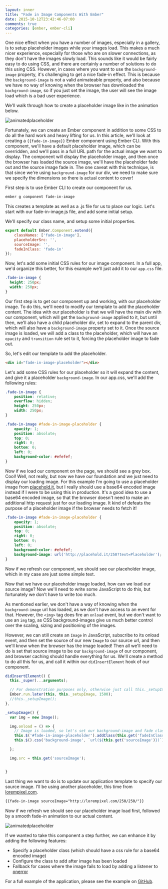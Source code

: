 ```yaml
---
layout: inner
title: "Fade in Image Components With Ember"
date: 2015-10-12T23:42:46-07:00
comments: true
categories: [ember, ember-cli]
---
```


One nice effect when you have a number of images, especially in a gallery, is to setup placeholder images while your images load. This makes a much nicer experience, especially for those who are on slower connections, as they don't have the images slowly load. This sounds like it would be fairly easy to do using CSS, and there are certainly a number of solutions to do this using CSS. However, in cases where you want to use the `background-image` property, it's challenging to get a nice fade-in effect. This is because the `background-image` is not a valid animateable property, and also because we have no way of knowing when the browser has downloaded the `background-image`, so if you just set the image, the user will see the image load which is a bad user experience.

We'll walk through how to create a placeholder image like in the animation below.

![animatedplaceholder](https://cloud.githubusercontent.com/assets/837213/10447332/7df155a0-7138-11e5-9bdd-dab476b6af5c.gif)

Fortunately, we can create an Ember component in addition to some CSS to do all the hard work and heavy lifting for us. In this article, we'll look at creating a `{{fade-in-image}}` Ember component using Ember CLI. With this component, we'll have a default placeholder image, which can be overridden, and we'll pass in a full URL path for the actual image we want to display. The component will display the placeholder image, and then once the browser has loaded the source image, we'll have the placeholder fade out and the source image fade in. The one caveat with this technique, is that since we're using `background-image` for our div, we need to make sure we specify the dimensions so there is actual content to cover!

First step is to use Ember CLI to create our component for us.

```bash
ember g component fade-in-image
```

This creates a template as well as a .js file for us to place our logic. Let's start with our fade-in-image.js file, and add some initial setup.

We'll specify our class name, and setup some initial properties.

```js title:"fade-in-image.js"
export default Ember.Component.extend({
    classNames: ['fade-in-image'],
    placeholderSrc: '',
    sourceImage: '',
    fadeInClass: 'fade-in'
});
```

Now, let's add some initial CSS rules for our image component. In a full app, we'd organize this better, for this example we'll just add it to our `app.css` file.

```css title:"app.css"
.fade-in-image {
  height: 250px;
  width: 250px;
}
```

Our first step is to get our component up and working, with our placeholder image. To do this, we'll need to modify our template to add the placeholder content. The idea with our placeholder is that we will have the main div with our component, which will get the `background-image` applied to it, but until then, we'll also have a child placeholder div, set to expand to the parent div, which will also have a `background-image` property set to it. Once the source image is loaded, we will add a class to the placeholder, which will have an `opacity` and `transition` rule set to it, forcing the placeholder image to fade out.

So, let's edit our template to add the placeholder.

```html title:"fade-in-image.hbs"
<div id="fade-in-image-placeholder"></div>
```

Let's add some CSS rules for our placeholder so it will expand the content, and give it a placeholder `background-image`. In our app.css, we'll add the following rules:

```css title:"app.css"
.fade-in-image {
    position: relative;
    overflow: hidden;
    height: 250px;
    width: 250px;
}

.fade-in-image #fade-in-image-placeholder {
    opacity: 1;
    position: absolute;
    top: 0;
    right: 0;
    bottom: 0;
    left: 0;
    background-color: #efefef;
}
```

Now if we load our component on the page, we should see a grey box. Cool! Well, not really, but now we have our foundation and we just need to display our loading image. For this example I'm going to use a placeholder image from [placehold.it](http://placehold.it), but I really should use a base64 encoded image instead if I were to be using this in production. It's a good idea to use a base64 encoded image, so that the browser doesn't need to make an additional http request just for our loading image. It kind of defeats the purpose of a placeholder image if the browser needs to fetch it!

```css
.fade-in-image #fade-in-image-placeholder {
    opacity: 1;
    position: absolute;
    top: 0;
    right: 0;
    bottom: 0;
    left: 0;
    background-color: #efefef;
    background-image: url('http://placehold.it/250?text=Placeholder');
}
```

Now if we refresh our component, we should see our placeholder image, which in my case are just some simple text.



Now that we have our placeholder image loaded, how can we load our source image? Now we'll need to write some JavaScript to do this, but fortunately we don't have to write too much.

As mentioned earlier, we don't have a way of knowing when the `background-image` url has loaded, as we don't have access to an event for that. However, the `<img>` tag does fire an `onload` event, but we don't want to use an `img` tag, as CSS background-images give us much better control over the scaling, sizing and positioning of the images.

However, we can still create an `Image` in JavaScript, subscribe to its onload event, and then set the source of our new `Image` to our source url, and then we'll know when the browser has the image loaded! Then all we'll need to do is set that source image to be our `background-image` of our component, and browser caching should handle everything for us.
	We'll create a method to do all this for us, and call it within our `didInsertElement` hook of our component.

```js title:fade-in-image.js
didInsertElement() {
  this._super(...arguments);

  // For demonstration purposes only, otherwise just call this._setupImage();
  Ember.run.later(this, this._setupImage, 1500);
  //this._setupImage();
},

_setupImage() {
  var img = new Image();

  img.onload = () => {
    // Image is loaded, so let's set our background-image and fade class
    this.$('#fade-in-image-placeholder').addClass(this.get('fadeInClass'));
    this.$().css('background-image', `url(${this.get('sourceImage')})`);

  };

  img.src = this.get('sourceImage');


}
```

Last thing we want to do is to update our application template to specify our source image. I'll be using another placeholder, this time from [lorempixel.com](http://lorempixel.com).

```html title:"application.hbs"
{{fade-in-image sourceImage="http://lorempixel.com/250/250/"}}
```

Now if we refresh we should see our placeholder image load first, followed by a smooth fade-in animation to our actual content.

![animatedplaceholder](https://cloud.githubusercontent.com/assets/837213/10447332/7df155a0-7138-11e5-9bdd-dab476b6af5c.gif)

If we wanted to take this component a step further, we can enhance it by adding the following features:

- Specify a placeholder class (which should have a css rule for a base64 encoded image)
- Configure the class to add after image has been loaded
- Fallback for cases where the image fails to load by adding a listener to [onerror](https://developer.mozilla.org/en-US/docs/Mozilla/Tech/XUL/Attribute/onerror)

For a full example of the application, please see the example on [GitHub](https://github.com/mike1o1/fade-in-image-example).
